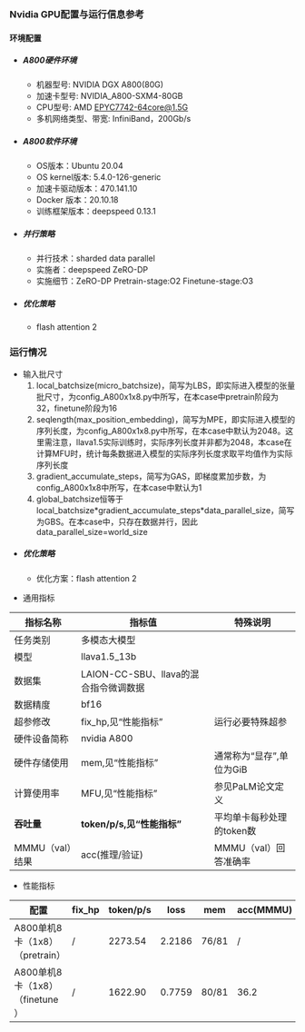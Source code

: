 ### Nvidia GPU配置与运行信息参考
#### 环境配置
- ##### A800硬件环境
    - 机器型号: NVIDIA DGX A800(80G) 
    - 加速卡型号: NVIDIA_A800-SXM4-80GB
    - CPU型号: AMD EPYC7742-64core@1.5G
    - 多机网络类型、带宽: InfiniBand，200Gb/s
    
- ##### A800软件环境
   - OS版本：Ubuntu 20.04
   - OS kernel版本: 5.4.0-126-generic     
   - 加速卡驱动版本：470.141.10
   - Docker 版本：20.10.18
   - 训练框架版本：deepspeed 0.13.1

- ##### 并行策略

   - 并行技术：sharded data parallel
   - 实施者：deepspeed ZeRO-DP
   - 实施细节：ZeRO-DP Pretrain-stage:O2 Finetune-stage:O3

- ##### 优化策略

   - flash attention 2

### 运行情况

* 输入批尺寸
  1. local_batchsize(micro_batchsize)，简写为LBS，即实际进入模型的张量批尺寸，为config_A800x1x8.py中所写，在本case中pretrain阶段为32，finetune阶段为16
  2. seqlength(max_position_embedding)，简写为MPE，即实际进入模型的序列长度，为config_A800x1x8.py中所写，在本case中默认为2048。这里需注意，llava1.5实际训练时，实际序列长度并非都为2048，本case在计算MFU时，统计每条数据进入模型的实际序列长度求取平均值作为实际序列长度
  3. gradient_accumulate_steps，简写为GAS，即梯度累加步数，为config_A800x1x8中所写，在本case中默认为1
  4. global_batchsize恒等于local_batchsize\*gradient_accumulate_steps\*data_parallel_size，简写为GBS。在本case中，只存在数据并行，因此data_parallel_size=world_size

- ##### 优化策略

   - 优化方案：flash attention 2


* 通用指标

| 指标名称     | 指标值                     | 特殊说明                           |
| ------------ | -------------------------- | ---------------------------------- |
| 任务类别     | 多模态大模型               |                                    |
| 模型         | llava1.5_13b                  |                                    |
| 数据集       | LAION-CC-SBU、llava的混合指令微调数据                | |
| 数据精度     |bf16                        |                                    |
| 超参修改     | fix_hp,见“性能指标”        | 运行必要特殊超参 |
| 硬件设备简称 | nvidia A800                |                                    |
| 硬件存储使用 | mem,见“性能指标”           | 通常称为“显存”,单位为GiB           |
| 计算使用率 | MFU,见“性能指标”           | 参见PaLM论文定义 |
| **吞吐量**   | **token/p/s,见“性能指标”** | 平均单卡每秒处理的token数          |
| MMMU（val）结果           | acc(推理/验证)   | MMMU（val）回答准确率                   |
* 性能指标

| 配置                |  fix_hp           | token/p/s | loss | mem       |acc(MMMU) |MFU       |
| ------------------- | ---------------- | ------ | ------- | --------- | --------- |--------- |
| A800单机8卡（1x8）（pretrain）  |  /  | 2273.54 | 2.2186 | 76/81 | / |18.95%|
| A800单机8卡（1x8）（finetune）  |  /  | 1622.90 | 0.7759 | 80/81 | 36.2 |40.57%|

